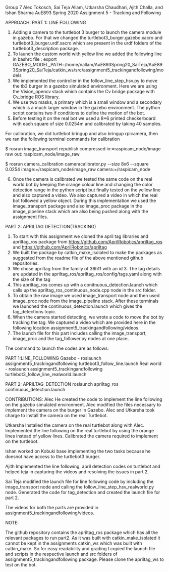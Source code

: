 Group 7
Alec Tokosch, Sai Teja Allam, Utkarsha Chaudhari, Ajith Challa, and Ishan Sharma
AuE893 Spring 2020
Assignment 5 - Tracking and Following

APPROACH:
PART 1: LINE FOLLOWING

1) Adding a camera to the turtlebot 3 burger to launch the camera module in gazebo. For that we changed the turtlebot3_burger.gazebo.xacro and turtlebot3_burger.urdf.xacro which are present in the urdf folders of the turtlebot3_description package.
2) To launch the custom world with yellow line we added the following line in bashrc file : export GAZEBO_MODEL_PATH=/home/nallam/AuE893Spring20_SaiTeja/AuE893Spring20_SaiTeja/catkin_ws/src/assignment5_trackingandfollowing/models
3) We implemented the controller in the follow_line_step_hsv.py to move the tb3 burger in a gazebo simulated environment. Here we are using the Vision_opencv stack which contains the Cv bridge package with Cv_bridge ROS library.
4) We use two masks, a primary which is a small window and a secondary which is a much larger window in the gazebo environment. The python script contains two if conditions to define the motion of the bot.
5) Before testing it on the real bot we used a 8*6 printed checkerboard with each square of size 0.0254m and calibrated by taking 40 samples.

For calibration, we did turtlebot bringup and also bringup rpicamera, then we ran the following terminal commands for calibration

$ rosrun image_transport republish compressed in:=raspicam_node/image raw out: raspicam_node/image_raw

$ rosrun camera_calibration cameracalibrator.py --size 8x6 --square 0.0254 image:=/raspicam_node/image_raw camera:=/raspicam_node

6) Once the camera is calibrated we tested the same code on the real world bot by keeping the orange colour line and changing the color detection range in the python script but finally tested on the yellow line and also captured a video. We also captured a video in which the real bot followed a yellow object. During this implementation we used the image_transport package and also image_proc package in the image_pipeline stack which are also being pushed along with the assignment files.

PART 2: APRILTAG DETECTION(TRACKING)

1) To start with this assignment we cloned the april tag libraries and apriltag_ros package from https://github.com/AprilRobotics/apriltag_ros and https://github.com/AprilRobotics/apriltag
2) We built the package by catkin_make_isolated to make the packages as suggested from the readme file of the above mentioned github repositories.
3) We chose apriltag from the family of 36h11 with an id 3. The tag details are updated in the apriltag_ros/apriltag_ros/config/tags.yaml along with the size of the tag
4) This apriltag_ros comes up with a conitnuous_detection.launch which calls up the apriltag_ros_continuous_node.cpp node in the src folder.
5) To obtain the raw image we used image_transport node and then used image_proc node from the image_pipeline stack. After these terminals we launched the continuous_detection.launch which gives the tag_detections topic.
6) When the camera started detecting, we wrote a code to move the bot by tracking the tag. We captured a video which are provided here in the following location assignment5_trackingandfollowing/videos.
7) The launch file for this part includes calling the image_transport, image_proc and the tag_follower.py nodes at one place.

The command to launch the codes are as follows:

PART 1:LINE_FOLLOWING
Gazebo -  roslaunch assignment5_trackingandfollowing turtlebot3_follow_line.launch
Real world - roslaunch assignment5_trackingandfollowing turtlebot3_follow_line_realworld.launch

PART 2: APRILTAG_DETECTION
roslaunch apriltag_ros continuous_detection.launch

CONTRIBUTIONS:
Alec 
He created the code to implement the line following on the gazebo simulated environment.
Alec modified the files necessary to implement the camera on the burger in Gazebo.
Alec and Utkarsha took charge to install the camera on the real Turtlebot.

Utkarsha
Installed the camera on the real turtlebot along with Alec.
Implemented the line following on the real turtlebot by using the orange lines instead of yellow lines.
Calibrated the camera required to implement on the turtlebot.

Ishan
worked on Kobuki base implementing the two tasks because he doesnot have access to the turtlebot3 burger.

Ajith
Implemented the line following, april detection codes on turtlebot and helped teja in capturing the videos and resolving the issues in part 2.

Sai Teja
modified the launch file for line following code by including the image_transport node and calling the follow_line_step_hsv_realworld.py node.
Generated the code for tag_detection and created the launch file for part 2.

The videos for both the parts are provided in assignment5_trackingandfollowing/videos.


NOTE:

The github repository contains the apriltag_ros package which has all the relevant packages to run part2. As it was built with catkin_make_isolated it cannot be kept in the assignments catkin_ws which was built with catkin_make. So for easy readability and grading I copied the launch file and scripts in the respective launch and src folders of assignment5_trackingandfollowing package. Please clone the apriltag_ws to test on the bot.



